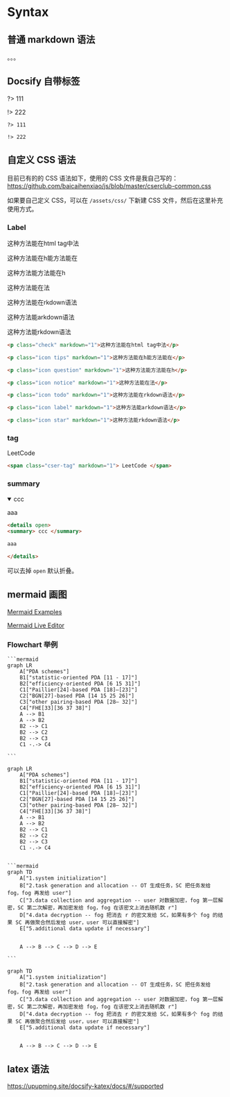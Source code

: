 # Syntax

## 普通 markdown 语法

。。。

## Docsify 自带标签

?> 111

!> 222

```
?> 111

!> 222
```



## 自定义 CSS 语法

目前已有的的 CSS 语法如下，使用的 CSS 文件是我自己写的：<https://github.com/baicaihenxiao/js/blob/master/cserclub-common.css>

如果要自己定义 CSS，可以在 `/assets/css/` 下新建 CSS 文件，然后在这里补充使用方式。

### Label

<p class="check" markdown="1">这种方法能在html tag中法</p>

<p class="icon tips" markdown="1">这种方法能在h能方法能在</p>

<p class="icon question" markdown="1">这种方法能方法能在h</p>

<p class="icon notice" markdown="1">这种方法能在法</p>

<p class="icon todo" markdown="1">这种方法能在rkdown语法</p>

<p class="icon label" markdown="1">这种方法能arkdown语法</p>

<p class="icon star" markdown="1">这种方法能rkdown语法</p>





```html
<p class="check" markdown="1">这种方法能在html tag中法</p>

<p class="icon tips" markdown="1">这种方法能在h能方法能在</p>

<p class="icon question" markdown="1">这种方法能方法能在h</p>

<p class="icon notice" markdown="1">这种方法能在法</p>

<p class="icon todo" markdown="1">这种方法能在rkdown语法</p>

<p class="icon label" markdown="1">这种方法能arkdown语法</p>

<p class="icon star" markdown="1">这种方法能rkdown语法</p>

```



### tag

<span class="cser-tag" markdown="1"> LeetCode </span>

```html
<span class="cser-tag" markdown="1"> LeetCode </span>
```



### summary

<details open>
<summary> ccc </summary>

aaa

</details>

```html
<details open>
<summary> ccc </summary>

aaa

</details>
```



可以去掉 `open` 默认折叠。



## mermaid 画图

[Mermaid Examples](https://mermaid-js.github.io/mermaid/#/examples)

[Mermaid Live Editor](https://mermaid-js.github.io/mermaid-live-editor)

### Flowchart 举例

````
​```mermaid
graph LR
    A["PDA schemes"]
    B1["statistic-oriented PDA [11 - 17]"]
    B2["efficiency-oriented PDA [6 15 31]"]
    C1["Paillier[24]-based PDA [18]–[23]"]
    C2["BGN[27]-based PDA [14 15 25 26]"]
    C3["other pairing-based PDA [28– 32]"]
    C4["FHE[33][36 37 38]"]
    A --> B1
    A --> B2
    B2 --> C1
    B2 --> C2
    B2 --> C3
    C1 -.-> C4
    
​```
````



```mermaid
graph LR
    A["PDA schemes"]
    B1["statistic-oriented PDA [11 - 17]"]
    B2["efficiency-oriented PDA [6 15 31]"]
    C1["Paillier[24]-based PDA [18]–[23]"]
    C2["BGN[27]-based PDA [14 15 25 26]"]
    C3["other pairing-based PDA [28– 32]"]
    C4["FHE[33][36 37 38]"]
    A --> B1
    A --> B2
    B2 --> C1
    B2 --> C2
    B2 --> C3
    C1 -.-> C4
    
```



````
​```mermaid
graph TD
    A["1.system initialization"]
    B["2.task generation and allocation -- OT 生成任务，SC 把任务发给 fog，fog 再发给 user"]
    C["3.data collection and aggregation -- user 对数据加密，fog 第一层解密，SC 第二次解密，再加密发给 fog，fog 在该密文上消去随机数 r"]
    D["4.data decryption -- fog 把消去 r 的密文发给 SC，如果有多个 fog 的结果 SC 再做聚合然后发给 user，user 可以直接解密"]
    E["5.additional data update if necessary"]


    A --> B --> C --> D --> E

​```
````



```mermaid
graph TD
    A["1.system initialization"]
    B["2.task generation and allocation -- OT 生成任务，SC 把任务发给 fog，fog 再发给 user"]
    C["3.data collection and aggregation -- user 对数据加密，fog 第一层解密，SC 第二次解密，再加密发给 fog，fog 在该密文上消去随机数 r"]
    D["4.data decryption -- fog 把消去 r 的密文发给 SC，如果有多个 fog 的结果 SC 再做聚合然后发给 user，user 可以直接解密"]
    E["5.additional data update if necessary"]


    A --> B --> C --> D --> E

```



## latex 语法

<https://upupming.site/docsify-katex/docs/#/supported>

